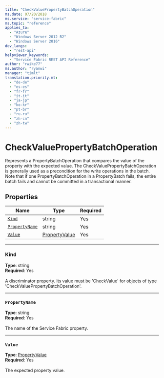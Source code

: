 ```yaml
---
title: "CheckValuePropertyBatchOperation"
ms.date: 07/20/2018
ms.service: "service-fabric"
ms.topic: "reference"
applies_to: 
  - "Azure"
  - "Windows Server 2012 R2"
  - "Windows Server 2016"
dev_langs: 
  - "rest-api"
helpviewer_keywords: 
  - "Service Fabric REST API Reference"
author: "rwike77"
ms.author: "ryanwi"
manager: "timlt"
translation.priority.mt: 
  - "de-de"
  - "es-es"
  - "fr-fr"
  - "it-it"
  - "ja-jp"
  - "ko-kr"
  - "pt-br"
  - "ru-ru"
  - "zh-cn"
  - "zh-tw"
---
```

# CheckValuePropertyBatchOperation

Represents a PropertyBatchOperation that compares the value of the property with the expected value.
The CheckValuePropertyBatchOperation is generally used as a precondition for the write operations in the batch.
Note that if one PropertyBatchOperation in a PropertyBatch fails,
the entire batch fails and cannot be committed in a transactional manner.


## Properties
| Name | Type | Required |
| --- | --- | --- |
| [`Kind`](#kind) | string | Yes |
| [`PropertyName`](#propertyname) | string | Yes |
| [`Value`](#value) | [PropertyValue](sfclient-v63-model-propertyvalue.md) | Yes |

____
### Kind
__Type__: string <br/>
__Required__: Yes <br/>
<br/>
A discriminator property. Its value must be 'CheckValue' for objects of type 'CheckValuePropertyBatchOperation'.

____
### `PropertyName`
__Type__: string <br/>
__Required__: Yes<br/>
<br/>
The name of the Service Fabric property.

____
### `Value`
__Type__: [PropertyValue](sfclient-v63-model-propertyvalue.md) <br/>
__Required__: Yes<br/>
<br/>
The expected property value.
